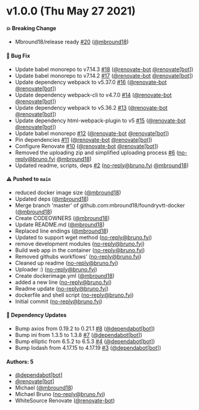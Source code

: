 # v1.0.0 (Thu May 27 2021)

#### 💥 Breaking Change

- Mbround18/release ready [#20](https://github.com/mbround18/foundryvtt-docker/pull/20) ([@mbround18](https://github.com/mbround18))

#### 🐛 Bug Fix

- Update babel monorepo to v7.14.3 [#18](https://github.com/mbround18/foundryvtt-docker/pull/18) ([@renovate-bot](https://github.com/renovate-bot) [@renovate[bot]](https://github.com/renovate[bot]))
- Update babel monorepo to v7.14.2 [#17](https://github.com/mbround18/foundryvtt-docker/pull/17) ([@renovate-bot](https://github.com/renovate-bot) [@renovate[bot]](https://github.com/renovate[bot]))
- Update dependency webpack to v5.37.0 [#16](https://github.com/mbround18/foundryvtt-docker/pull/16) ([@renovate-bot](https://github.com/renovate-bot) [@renovate[bot]](https://github.com/renovate[bot]))
- Update dependency webpack-cli to v4.7.0 [#14](https://github.com/mbround18/foundryvtt-docker/pull/14) ([@renovate-bot](https://github.com/renovate-bot) [@renovate[bot]](https://github.com/renovate[bot]))
- Update dependency webpack to v5.36.2 [#13](https://github.com/mbround18/foundryvtt-docker/pull/13) ([@renovate-bot](https://github.com/renovate-bot) [@renovate[bot]](https://github.com/renovate[bot]))
- Update dependency html-webpack-plugin to v5 [#15](https://github.com/mbround18/foundryvtt-docker/pull/15) ([@renovate-bot](https://github.com/renovate-bot) [@renovate[bot]](https://github.com/renovate[bot]))
- Update babel monorepo [#12](https://github.com/mbround18/foundryvtt-docker/pull/12) ([@renovate-bot](https://github.com/renovate-bot) [@renovate[bot]](https://github.com/renovate[bot]))
- Pin dependencies [#11](https://github.com/mbround18/foundryvtt-docker/pull/11) ([@renovate-bot](https://github.com/renovate-bot) [@renovate[bot]](https://github.com/renovate[bot]))
- Configure Renovate [#10](https://github.com/mbround18/foundryvtt-docker/pull/10) ([@renovate-bot](https://github.com/renovate-bot) [@renovate[bot]](https://github.com/renovate[bot]))
- Removed the uploading zip and simplified uploading process [#6](https://github.com/mbround18/foundryvtt-docker/pull/6) (no-reply@bruno.fyi [@mbround18](https://github.com/mbround18))
- Updated readme, scripts, deps [#2](https://github.com/mbround18/foundryvtt-docker/pull/2) (no-reply@bruno.fyi [@mbround18](https://github.com/mbround18))

#### ⚠️ Pushed to `main`

- reduced docker image size ([@mbround18](https://github.com/mbround18))
- Updated deps ([@mbround18](https://github.com/mbround18))
- Merge branch 'master' of github.com:mbround18/foundryvtt-docker ([@mbround18](https://github.com/mbround18))
- Create CODEOWNERS ([@mbround18](https://github.com/mbround18))
- Update README.md ([@mbround18](https://github.com/mbround18))
- Replaced line endings ([@mbround18](https://github.com/mbround18))
- Updated to support wget method (no-reply@bruno.fyi)
- remove development modules (no-reply@bruno.fyi)
- Build web app in the container (no-reply@bruno.fyi)
- Removed githubs workflows' (no-reply@bruno.fyi)
- Cleaned up readme (no-reply@bruno.fyi)
- Uploader :) (no-reply@bruno.fyi)
- Create dockerimage.yml ([@mbround18](https://github.com/mbround18))
- added a new line (no-reply@bruno.fyi)
- Readme update (no-reply@bruno.fyi)
- dockerfile and shell script (no-reply@bruno.fyi)
- Initial commit (no-reply@bruno.fyi)

#### 🔩 Dependency Updates

- Bump axios from 0.19.2 to 0.21.1 [#8](https://github.com/mbround18/foundryvtt-docker/pull/8) ([@dependabot[bot]](https://github.com/dependabot[bot]))
- Bump ini from 1.3.5 to 1.3.8 [#7](https://github.com/mbround18/foundryvtt-docker/pull/7) ([@dependabot[bot]](https://github.com/dependabot[bot]))
- Bump elliptic from 6.5.2 to 6.5.3 [#4](https://github.com/mbround18/foundryvtt-docker/pull/4) ([@dependabot[bot]](https://github.com/dependabot[bot]))
- Bump lodash from 4.17.15 to 4.17.19 [#3](https://github.com/mbround18/foundryvtt-docker/pull/3) ([@dependabot[bot]](https://github.com/dependabot[bot]))

#### Authors: 5

- [@dependabot[bot]](https://github.com/dependabot[bot])
- [@renovate[bot]](https://github.com/renovate[bot])
- Michael ([@mbround18](https://github.com/mbround18))
- Michael Bruno (no-reply@bruno.fyi)
- WhiteSource Renovate ([@renovate-bot](https://github.com/renovate-bot))
